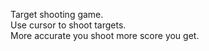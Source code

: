Target shooting game.<br>
Use cursor to shoot targets.<br>
More accurate you shoot more score you get.<br>
